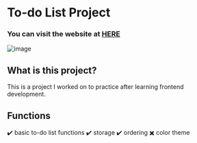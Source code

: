 # To-do List Project
### You can visit the website at [HERE](https://wongwong1209.github.io/To-do_List/)
![image](https://github.com/user-attachments/assets/b34a1f1b-789c-483f-ace3-0823caf9b97a)
## What is this project?
This is a project I worked on to practice after learning frontend development.
## Functions
✔️ basic to-do list functions
✔️ storage
✔️ ordering
✖️ color theme
